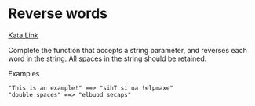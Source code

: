 # Reverse words

[Kata Link](https://www.codewars.com/kata/reverse-words)

Complete the function that accepts a string parameter, and reverses each word in the string. All spaces in the string should be retained.

Examples

```
"This is an example!" ==> "sihT si na !elpmaxe"
"double spaces" ==> "elbuod secaps"
```
